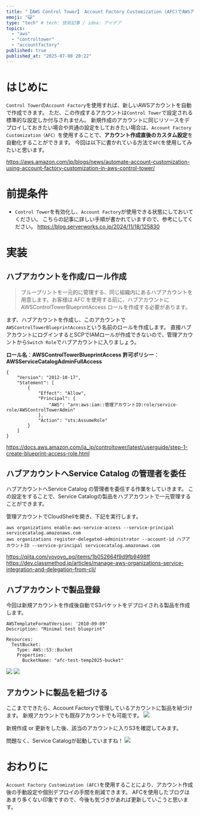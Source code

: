 ```yaml
---
title: "【AWS Control Tower】 Account Factory Customization (AFC)でAWSアカウントを作成後のリソース作成を自動化してみた"
emoji: "😺"
type: "tech" # tech: 技術記事 / idea: アイデア
topics: 
  - "aws"
  - "controltower"
  - "accountfactory"
published: true
published_at: "2025-07-08 20:22"
---
```

# はじめに
`Control Tower`の`Account Factory`を使用すれば、新しいAWSアカウントを自動で作成できます。
ただ、この作成するアカウントは`Control Tower`で設定される標準的な設定しか付与されません。
新規作成のアカウントに同じリソースをデプロイしておきたい場合や共通の設定をしておきたい場合は、`Account Factory Customization（AFC）`を使用することで、**アカウント作成直後のカスタム設定**を自動化することができます。
今回は以下に書かれている方法で`AFC`を使用してみたいと思います。

https://aws.amazon.com/jp/blogs/news/automate-account-customization-using-account-factory-customization-in-aws-control-tower/

# 前提条件
- `Control Tower`を有効化し、`Account Factory`が使用できる状態にしておいてください。
こちらの記事に詳しい手順が書かれていますので、参考にしてください。
https://blog.serverworks.co.jp/2024/11/18/125830


# 実装
## ハブアカウントを作成/ロール作成
>ブループリントを一元的に管理する、同じ組織内にあるハブアカウントを用意します。お客様は AFC を使用する前に、ハブアカウントに AWSControlTowerBlueprintAccess ロールを作成する必要があります。

まず、ハブアカウントを作成し、このアカウントで`AWSControlTowerBlueprintAccess`という名前のロールを作成します。
直接ハブアカウントにログインするとSCPでIAMロールが作成できないので、管理アカウントから`Switch Role`でハブアカウントに入りましょう。

**ロール名**：**AWSControlTowerBlueprintAccess**
**許可ポリシー**：**AWSServiceCatalogAdminFullAccess**

```:信頼ポリシー
{
    "Version": "2012-10-17",
    "Statement": [
        {
            "Effect": "Allow",
            "Principal": {
                "AWS": "arn:aws:iam::管理アカウントID:role/service-role/AWSControlTowerAdmin"
            },
            "Action": "sts:AssumeRole"
        }
    ]
}
```

https://docs.aws.amazon.com/ja_jp/controltower/latest/userguide/step-1-create-blueprint-access-role.html


## ハブアカウントへService Catalog の管理者を委任
ハブアカウントへService Catalog の管理者を委任する作業をしていきます。
この設定をすることで、Service Catalogの製品をハブアカウントで一元管理することができます。

管理アカウントでCloudShellを開き、下記を実行します。
```
aws organizations enable-aws-service-access --service-principal servicecatalog.amazonaws.com
aws organizations register-delegated-administrator --account-id ハブアカウントID --service-principal servicecatalog.amazonaws.com
```

https://qiita.com/yoyoyo_pg/items/1b052664f9d9fb9498ff
https://dev.classmethod.jp/articles/manage-aws-organizations-service-integration-and-delegation-from-cli/

## ハブアカウントで製品登録
今回は新規アカウントを作成後自動でS3バケットをデプロイされる製品を作成します。
```
AWSTemplateFormatVersion: '2010-09-09'
Description: "Minimal test blueprint"

Resources:
  TestBucket:
    Type: AWS::S3::Bucket
    Properties:
      BucketName: "afc-test-temp2025-bucket"
```

![](https://storage.googleapis.com/zenn-user-upload/4d5dc452d9b8-20250916.png)
![](https://storage.googleapis.com/zenn-user-upload/c68630fc62d2-20250916.png)

## アカウントに製品を紐づける
ここまでできたら、Account Factoryで管理しているアカウントに製品を紐づけます。
新規アカウントでも既存アカウントでも可能です。
![](https://storage.googleapis.com/zenn-user-upload/8699bc70def5-20250916.png)

新規作成 or 更新をした後、該当のアカウントに入りS3を確認してみます。

問題なく、Service Catalogが起動していますね！
![](https://storage.googleapis.com/zenn-user-upload/be055b9dbaa5-20250916.png)


# おわりに
`Account Factory Customization (AFC)`を使用することにより、アカウント作成後の手動設定や個別デプロイの手間を削減できます。
AFCを使用したブログはあまり多くない印象ですので、今後も気づきがあれば更新していこうと思います。